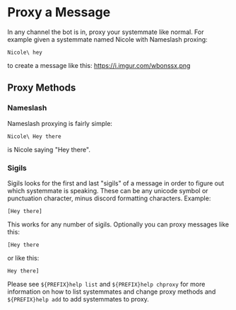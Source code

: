 # Proxy a Message

In any channel the bot is in, proxy your systemmate like normal. For example given a systemmate named Nicole with Nameslash proxing:

```
Nicole\ hey
```

to create a message like this: https://i.imgur.com/wbonssx.png

## Proxy Methods

### Nameslash

Nameslash proxying is fairly simple:

```
Nicole\ Hey there
```

is Nicole saying "Hey there".

### Sigils

Sigils looks for the first and last "sigils" of a message in order to figure out which systemmate is speaking. These can be any unicode symbol or punctuation character, minus discord formatting characters. Example: 

```
[Hey there]
```

This works for any number of sigils. Optionally you can proxy messages like this:

```
[Hey there
```

or like this:

```
Hey there]
```

Please see `${PREFIX}help list` and `${PREFIX}help chproxy` for more information on how to list systemmates and change proxy methods and `${PREFIX}help add` to add systemmates to proxy.
